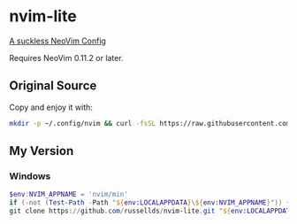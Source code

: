 # nvim-lite

[A suckless NeoVim Config](https://www.youtube.com/watch?v=skW3clVG5Fo)

Requires NeoVim 0.11.2 or later.

## Original Source

Copy and enjoy it with:

```bash
mkdir -p ~/.config/nvim && curl -fsSL https://raw.githubusercontent.com/radleylewis/nvim-lite/master/init.lua -o ~/.config/nvim/init.lua
```

## My Version

### Windows

```powershell
$env:NVIM_APPNAME = 'nvim/min'
if (-not (Test-Path -Path "${env:LOCALAPPDATA}\${env:NVIM_APPNAME}")) { New-Item -Path "${env:LOCALAPPDATA}\${env:NVIM_APPNAME}" -ItemType 'Directory' -Force }
git clone https://github.com/russellds/nvim-lite.git "${env:LOCALAPPDATA}\${env:NVIM_APPNAME}"
```
